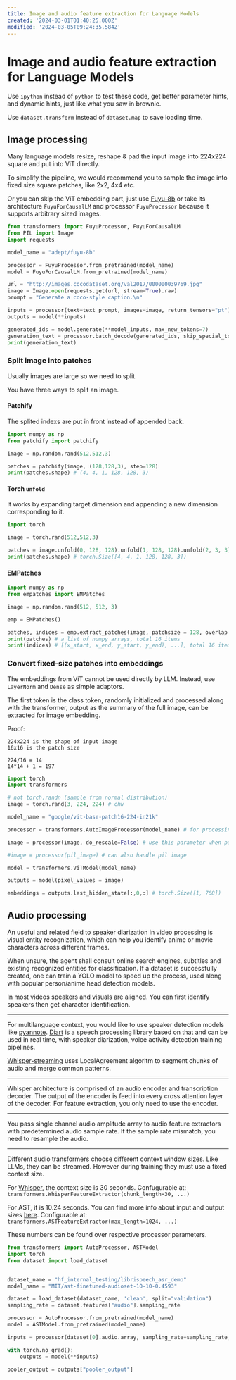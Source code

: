 ```yaml
---
title: Image and audio feature extraction for Language Models
created: '2024-03-01T01:40:25.000Z'
modified: '2024-03-05T09:24:35.584Z'
---
```


# Image and audio feature extraction for Language Models

Use `ipython` instead of `python` to test these code, get better parameter hints, and dynamic hints, just like what you saw in brownie.

Use `dataset.transform` instead of `dataset.map` to save loading time.

## Image processing

Many language models resize, reshape & pad the input image into 224x224 square and put into ViT directly.

To simplify the pipeline, we would recommend you to sample the image into fixed size square patches, like 2x2, 4x4 etc.

Or you can skip the ViT embedding part, just use [Fuyu-8b](https://hf-mirror.com/adept/fuyu-8b) or take its architecture `FuyuForCausalLM` and processor `FuyuProcessor` because it supports arbitrary sized images. 

```python
from transformers import FuyuProcessor, FuyuForCausalLM
from PIL import Image
import requests

model_name = "adept/fuyu-8b"

processor = FuyuProcessor.from_pretrained(model_name)
model = FuyuForCausalLM.from_pretrained(model_name)

url = "http://images.cocodataset.org/val2017/000000039769.jpg"
image = Image.open(requests.get(url, stream=True).raw)
prompt = "Generate a coco-style caption.\n"

inputs = processor(text=text_prompt, images=image, return_tensors="pt")
outputs = model(**inputs)

generated_ids = model.generate(**model_inputs, max_new_tokens=7)
generation_text = processor.batch_decode(generated_ids, skip_special_tokens=True)
print(generation_text)
```

### Split image into patches

Usually images are large so we need to split.

You have three ways to split an image.

#### Patchify

The splited indexs are put in front instead of appended back.

```python
import numpy as np
from patchify import patchify

image = np.random.rand(512,512,3)

patches = patchify(image, (128,128,3), step=128)
print(patches.shape) # (4, 4, 1, 128, 128, 3)
```

#### Torch `unfold`

It works by expanding target dimension and appending a new dimension corresponding to it.

```python
import torch

image = torch.rand(512,512,3)

patches = image.unfold(0, 128, 128).unfold(1, 128, 128).unfold(2, 3, 3)
print(patches.shape) # torch.Size([4, 4, 1, 128, 128, 3])
```


#### EMPatches

```python
import numpy as np
from empatches import EMPatches

image = np.random.rand(512, 512, 3)

emp = EMPatches()

patches, indices = emp.extract_patches(image, patchsize = 128, overlap = 0)
print(patches) # a list of numpy arrays, total 16 items
print(indices) # [(x_start, x_end, y_start, y_end), ...], total 16 items
```

### Convert fixed-size patches into embeddings

The embeddings from ViT cannot be used directly by LLM. Instead, use `LayerNorm` and `Dense` as simple adaptors.

The first token is the class token, randomly initialized and processed along with the transformer, output as the summary of the full image, can be extracted for image embedding.

Proof: 

```
224x224 is the shape of input image
16x16 is the patch size

224/16 = 14
14*14 + 1 = 197
```

```python
import torch
import transformers

# not torch.randn (sample from normal distribution)
image = torch.rand(3, 224, 224) # chw

model_name = "google/vit-base-patch16-224-in21k"

processor = transformers.AutoImageProcessor(model_name) # for processing image 

image = processor(image, do_rescale=False) # use this parameter when passing values ranging from 0 to 1

#image = processor(pil_image) # can also handle pil image

model = transformers.ViTModel(model_name)

outputs = model(pixel_values = image)

embeddings = outputs.last_hidden_state[:,0,:] # torch.Size([1, 768])
```

## Audio processing

An useful and related field to speaker diarization in video processing is visual entity recognization, which can help you identify anime or movie characters across different frames.

When unsure, the agent shall consult online search engines, subtitles and existing recognized entities for classification. If a dataset is successfully created, one can train a YOLO model to speed up the process, used along with popular person/anime head detection models.

In most videos speakers and visuals are aligned. You can first identify speakers then get character identification.

---

For multilanguage context, you would like to use speaker detection models like [pyannote](https://github.com/pyannote/pyannote-audio). [Diart](https://github.com/juanmc2005/diart) is a speech processing library based on that and can be used in real time, with speaker diarization, voice activity detection training pipelines.

[Whisper-streaming](https://github.com/ufal/whisper_streaming) uses LocalAgreement algoritm to segment chunks of audio and merge common patterns.

---

Whisper architecture is comprised of an audio encoder and transcription decoder. The output of the encoder is feed into every cross attention layer of the decoder. For feature extraction, you only need to use the encoder.

---

You pass single channel audio amplitude array to audio feature extractors with predetermined audio sample rate. If the sample rate mismatch, you need to resample the audio.

---

Different audio transformers choose different context window sizes. Like LLMs, they can be streamed. However during training they must use a fixed context size.

For [Whisper](https://github.com/OpenAI/whisper), the context size is 30 seconds. Confugurable at: `transformers.WhisperFeatureExtractor(chunk_length=30, ...)`

For AST, it is 10.24 seconds. You can find more info about input and output sizes [here](https://github.com/YuanGongND/ast). Configurable at: `transformers.ASTFeatureExtractor(max_length=1024, ...)`

These numbers can be found over respective processor parameters. 

```python
from transformers import AutoProcessor, ASTModel
import torch
from dataset import load_dataset


dataset_name = "hf_internal_testing/librispeech_asr_demo"
model_name = "MIT/ast-finetuned-audioset-10-10-0.4593"

dataset = load_dataset(dataset_name, 'clean', split="validation")
sampling_rate = dataset.features["audio"].sampling_rate

processor = AutoProcessor.from_pretrained(model_name)
model = ASTModel.from_pretrained(model_name)

inputs = processor(dataset[0].audio.array, sampling_rate=sampling_rate, return_tensors='pt')

with torch.no_grad():
    outputs = model(**inputs)

pooler_output = outputs["pooler_output"]
```
